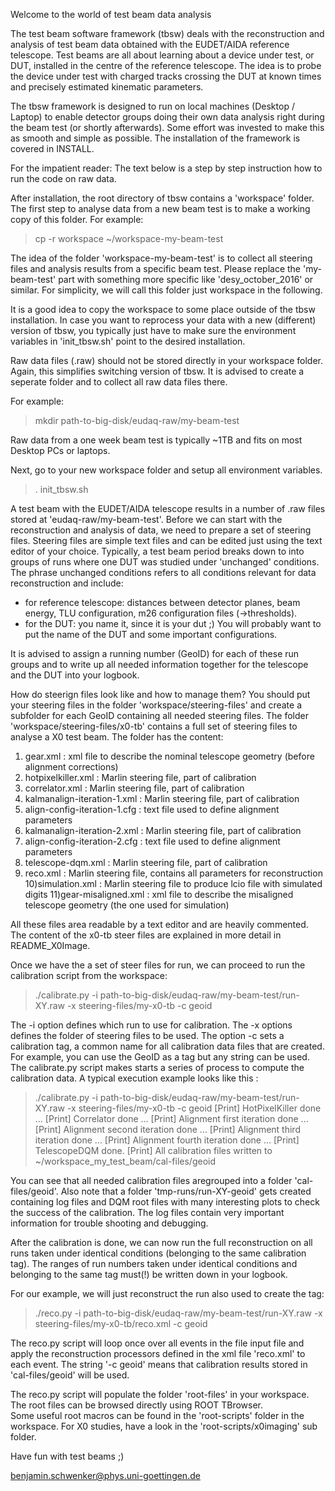 Welcome to the world of test beam data analysis 


The test beam software framework (tbsw) deals with the reconstruction and analysis of test beam data obtained with the 
EUDET/AIDA reference telescope. Test beams are all about learning about a device under test, or DUT, installed in the 
centre of the reference telescope. The idea is to probe the device under test with charged tracks crossing the DUT at 
known times and precisely estimated kinematic parameters. 

The tbsw framework is designed to run on local machines (Desktop / Laptop) to enable detector groups doing their own data 
analysis right during the beam test (or shortly afterwards). Some effort was invested to make this as smooth and simple
as possible. The installation of the framework is covered in INSTALL. 


For the impatient reader: The text below is a step by step instruction how to run the code on raw data.


After installation, the root directory of tbsw contains a 'workspace' folder. The first step to analyse data from a new beam test
is to make a working copy of this folder. For example: 

> cp -r workspace ~/workspace-my-beam-test

The idea of the folder 'workspace-my-beam-test' is to collect all steering files and analysis results from a specific beam test. 
Please replace the 'my-beam-test' part with something more specific like 'desy_october_2016' or similar. For simplicity, we will
call this folder just workspace in the following. 

It is a good idea to copy the workspace to some place outside of the tbsw installation. In case you want to reprocess your data with 
a new (different) version of tbsw, you typically just have to make sure the environment variables in 'init_tbsw.sh' point to the
desired installation.

Raw data files (.raw) should not be stored directly in your workspace folder. Again, this simplifies switching version of tbsw. It is
advised to create a seperate folder and to collect all raw data files there.

For example: 

>mkdir path-to-big-disk/eudaq-raw/my-beam-test 

Raw data from a one week beam test is typically ~1TB and fits on most Desktop PCs or laptops.  

Next, go to your new workspace folder and setup all environment variables. 

> . init_tbsw.sh

A test beam with the EUDET/AIDA telescope results in a number of .raw files stored at 'eudaq-raw/my-beam-test'. Before we can start
with the reconstruction and analysis of data, we need to prepare a set of steering files. Steering files are simple text files and 
can be edited just using the text editor of your choice. Typically, a test beam period breaks down to into groups of runs where one 
DUT was studied under 'unchanged' conditions. The phrase unchanged conditions refers to all conditions relevant for data reconstruction
and include: 

- for reference telescope: distances between detector planes, beam energy,  TLU configuration, m26 configuration files (->thresholds).
- for the DUT: you name it, since it is your dut ;) You will probably want to put the name of the DUT and some important configurations. 

It is advised to assign a running number (GeoID) for each of these run groups and to write up all needed information together for the 
telescope and the DUT into your logbook.  

How do steerign files look like and how to manage them? You should put your steering files in the folder 'workspace/steering-files' and 
create a subfolder for each GeoID containing all needed steering files. The folder 'workspace/steering-files/x0-tb' contains a full set 
of steering files to analyse a X0 test beam. The folder has the content: 

1) gear.xml                           : xml file to describe the nominal telescope geometry (before alignment corrections) 
2) hotpixelkiller.xml                 : Marlin steering file, part of calibration 
3) correlator.xml                     : Marlin steering file, part of calibration 
4) kalmanalign-iteration-1.xml        : Marlin steering file, part of calibration 
5) align-config-iteration-1.cfg       : text file used to define alignment parameters 
6) kalmanalign-iteration-2.xml        : Marlin steering file, part of calibration 
7) align-config-iteration-2.cfg       : text file used to define alignment parameters 
8) telescope-dqm.xml                  : Marlin steering file, part of calibration 
9) reco.xml                           : Marlin steering file, contains all parameters for reconstruction 
10)simulation.xml                     : Marlin steering file to produce lcio file with simulated digits
11)gear-misaligned.xml                : xml file to describe the misaligned telescope geometry (the one used for simulation)  

All these files area readable by a text editor and are heavily commented. The content of the x0-tb steer files are explained in more 
detail in README_X0Image. 

Once we have the a set of steer files for run, we can proceed to run the calibration script from the workspace:  

> ./calibrate.py -i path-to-big-disk/eudaq-raw/my-beam-test/run-XY.raw -x steering-files/my-x0-tb -c geoid

The -i option defines which run to use for calibration. The -x options defines the folder of steering files to be used. The option -c 
sets a calibration tag, a common name for all calibration data files that are created. For example, you can use the GeoID as a tag but any 
string can be used. The calibrate.py script makes starts a series of process to compute the calibration data. A typical execution example 
looks like this : 

> ./calibrate.py -i path-to-big-disk/eudaq-raw/my-beam-test/run-XY.raw -x steering-files/my-x0-tb -c geoid
[Print] HotPixelKiller done ...
[Print] Correlator done ...
[Print] Alignment first iteration done ...
[Print] Alignment second iteration done ...
[Print] Alignment third iteration done ...
[Print] Alignment fourth iteration done ...
[Print] TelescopeDQM done.
[Print] All calibration files written to ~/workspace_my_test_beam/cal-files/geoid

You can see that all needed calibration files aregrouped into a folder 'cal-files/geoid'. Also note that a folder 'tmp-runs/run-XY-geoid' gets 
created containing log files and DQM root files with many interesting plots to check the success of the calibration. The log files contain very
important information for trouble shooting and debugging. 

After the calibration is done, we can now run the full reconstruction on all runs taken under identical conditions (belonging to the same calibration 
tag). The ranges of run numbers taken under identical conditions and belonging to the same tag must(!) be written down in your logbook. 

For our example, we will just reconstruct the run also used to create the tag: 

> ./reco.py -i path-to-big-disk/eudaq-raw/my-beam-test/run-XY.raw -x steering-files/my-x0-tb/reco.xml -c geoid

The reco.py script will loop once over all events in the file input file and apply the reconstruction processors defined in the xml file 'reco.xml' 
to each event. The string '-c geoid' means that calibration results stored in 'cal-files/geoid' will be used. 

The reco.py script will populate the folder 'root-files' in your workspace. The root files can be browsed directly using ROOT TBrowser.  
Some useful root macros can be found in the 'root-scripts' folder in the workspace. For X0 studies, have a look in the 'root-scripts/x0imaging' 
sub folder. 


Have fun with test beams ;)  

benjamin.schwenker@phys.uni-goettingen.de
